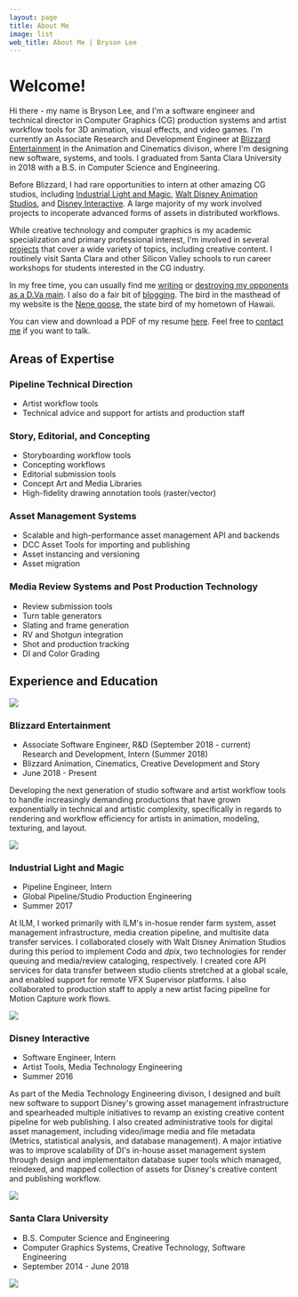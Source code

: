 ```yaml
---
layout: page
title: About Me
image: list
web_title: About Me | Bryson Lee
---
```


# Welcome!

Hi there - my name is Bryson Lee, and I'm a software engineer and technical director in Computer Graphics (CG) production systems and artist workflow tools for 3D animation, visual effects, and video games. I'm currently an Associate Research and Development Engineer at [Blizzard Entertainment](http://www.blizzard.com) in the Animation and Cinematics divison, where I'm designing new software, systems, and tools. I graduated from Santa Clara University in 2018 with a B.S. in Computer Science and Engineering.

Before Blizzard, I had rare opportunities to intern at other amazing CG studios, including [Industrial Light and Magic](http://www.ilm.com/), [Walt Disney Animation Studios](https://www.disneyanimation.com/), and [Disney Interactive](https://dcpi.disney.com/). A large majority of my work involved projects to incoperate advanced forms of assets in distributed workflows.

While creative technology and computer graphics is my academic specialization and primary professional interest, I'm involved in several [projects](https://brysonlee.com/projects) that cover a wide variety of topics, including creative content. I routinely visit Santa Clara and other Silicon Valley schools to run career workshops for students interested in the CG industry.

In my free time, you can usually find me [writing](https://en.wikipedia.org/wiki/Fiction_writing) or [destroying my opponents as a D.Va main](https://en.wikipedia.org/wiki/D.Va). I also do a fair bit of [blogging](https://brysonlee.com/blog). The bird in the masthead of my website is the [Nene goose](https://en.wikipedia.org/wiki/Nene_(bird)), the state bird of my hometown of Hawaii.

You can view and download a PDF of my resume [here](/assets/files/Bryson_Lee_Resume.pdf). Feel free to [contact me](https://brysonlee.com/contact) if you want to talk.

## Areas of Expertise
### Pipeline Technical Direction
* Artist workflow tools
* Technical advice and support for artists and production staff

### Story, Editorial, and Concepting
* Storyboarding workflow tools
* Concepting workflows
* Editorial submission tools
* Concept Art and Media Libraries
* High-fidelity drawing annotation tools (raster/vector)

### Asset Management Systems
* Scalable and high-performance asset management API and backends
* DCC Asset Tools for importing and publishing 
* Asset instancing and versioning
* Asset migration

### Media Review Systems and Post Production Technology 
* Review submission tools
* Turn table generators
* Slating and frame generation
* RV and Shotgun integration
* Shot and production tracking
* DI and Color Grading

## Experience and Education
<div class="resume-container">
  <div class="resume-header-container"> 
    <img class="hidden-xs-down" src="/assets/img/blizzard_square.gif">
    <div class="resume-header-text-container">
      <h3>Blizzard Entertainment</h3>
      <ul class="fa-ul">
        <li><span class="fa-li"><i class="far fa-id-card fa-fw"></i></span>Associate Software Engineer, R&D (September 2018 - current)<br /> Research and Development, Intern (Summer 2018)</li>
        <li><span class="fa-li"><i class="fas fa-sitemap fa-fw"></i></span>Blizzard Animation, Cinematics, Creative Development and Story</li>
        <li><span class="fa-li"><i class="far fa-calendar-alt fa-fw"></i></span>June 2018 - Present</li>
      </ul>
    </div>
  </div>
  <div class="resume-text-container">
    <p>Developing the next generation of studio software and artist workflow tools to handle increasingly demanding productions that have grown exponentially in technical and artistic complexity, specifically in regards to rendering and workflow efficiency for artists in animation, modeling, texturing, and layout.</p>
  </div>
</div>
<div class="resume-container">
  <div class="resume-header-container"> 
    <img class="hidden-xs-down" src="/assets/img/ilm_square.png">
    <div class="resume-header-text-container">
      <h3>Industrial Light and Magic</h3>
      <ul class="fa-ul">
        <li><span class="fa-li"><i class="far fa-id-card fa-fw"></i></span>Pipeline Engineer, Intern</li>
        <li><span class="fa-li"><i class="fas fa-sitemap fa-fw"></i></span>Global Pipeline/Studio Production Engineering</li>
        <li><span class="fa-li"><i class="far fa-calendar-alt fa-fw"></i></span>Summer 2017</li>
      </ul>
    </div>
  </div>
  <div class="resume-text-container">
    <p>At ILM, I worked primarily with ILM's in-hosue render farm system, asset management infrastructure, media creation pipeline, and multisite data transfer services. I collaborated closely with Walt Disney Animation Studios during this period to implement <i>Coda</i> and <i>dpix</i>, two technologies for render queuing and media/review cataloging, respectively. I created core API services for data transfer between studio clients stretched at a global scale, and enabled support for remote VFX Supervisor platforms. I also collaborated to production staff to apply a new artist facing pipeline for Motion Capture work flows.</p>
  </div>
</div>
<div class="resume-container">
  <div class="resume-header-container"> 
    <img class="hidden-xs-down" src="/assets/img/disney_square.png">
    <div class="resume-header-text-container">
      <h3>Disney Interactive</h3>
      <ul class="fa-ul">
        <li><span class="fa-li"><i class="far fa-id-card fa-fw"></i></span>Software Engineer, Intern</li>
        <li><span class="fa-li"><i class="fas fa-sitemap fa-fw"></i></span>Artist Tools, Media Technology Engineering</li>
        <li><span class="fa-li"><i class="far fa-calendar-alt fa-fw"></i></span>Summer 2016</li>
      </ul>
    </div>
  </div>
  <div class="resume-text-container">
    <p>As part of the Media Technology Engineering divison, I designed and built new software to support Disney's growing asset management infrastructure and spearheaded multiple initiatives to revamp an existing creative content pipeline for web publishing. I also created administrative tools for digital asset management, including video/image media and file metadata (Metrics, statistical analysis, and database management). A major intiative was to improve scalability of DI's in-house asset management system through design and implementaiton database super tools which managed, reindexed, and mapped collection of assets for Disney's creative content and publishing workflow.</p>
  </div>
</div>
<div class="resume-container">
  <div class="resume-header-container"> 
    <img class="hidden-xs-down" src="/assets/img/scu.png">
    <div class="resume-header-text-container">
      <h3>Santa Clara University</h3>
      <ul class="fa-ul">
        <li><span class="fa-li"><i class="fas fa-university fa-fw"></i></span>B.S. Computer Science and Engineering</li>
        <li><span class="fa-li"><i class="fas fa-book fa-fw"></i></span>Computer Graphics Systems, Creative Technology, Software Engineering</li>
        <li><span class="fa-li"><i class="fas fa-calendar-alt fa-fw"></i></span>September 2014 - June 2018</li>
      </ul>  
    </div>
  </div>
</div>

<img id="egggif" src="/assets/img/egg.gif">
